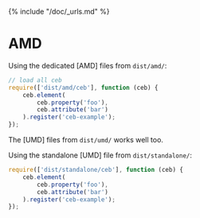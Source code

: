{% include "/doc/_urls.md" %}
# AMD

Using the dedicated [AMD] files from `dist/amd/`:

```javascript
// load all ceb
require(['dist/amd/ceb'], function (ceb) {
    ceb.element(
        ceb.property('foo'),
        ceb.attribute('bar')
    ).register('ceb-example');
});
```

The [UMD] files from `dist/umd/` works well too.

Using the standalone [UMD] file from `dist/standalone/`:

```javascript
require(['dist/standalone/ceb'], function (ceb) {
    ceb.element(
        ceb.property('foo'),
        ceb.attribute('bar')
    ).register('ceb-example');
});
```
